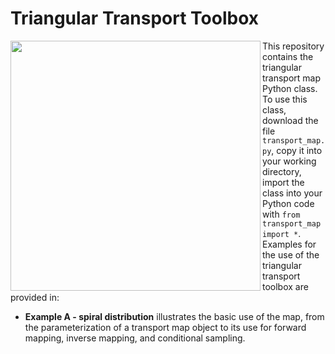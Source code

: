 # Triangular Transport Toolbox

<img align="left" src="https://github.com/MaxRamgraber/Triangular-Transport-Toolbox/blob/main/figures/spiral_animated.gif" height="400px">

This repository contains the triangular transport map Python class. To use this class, download the file `transport_map.py`, copy it into your working directory, import the class into your Python code with `from transport_map import *`. Examples for the use of the triangular transport toolbox are provided in:

 - **Example A - spiral distribution** illustrates the basic use of the map, from the parameterization of a transport map object to its use for forward mapping, inverse mapping, and conditional sampling.
